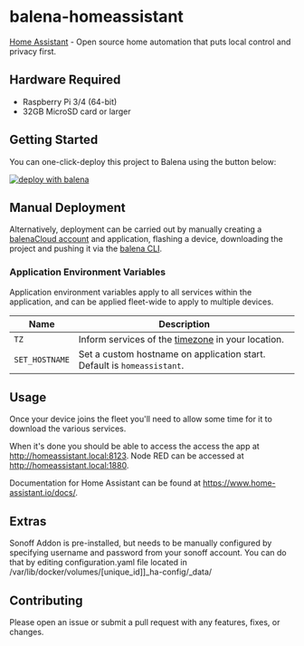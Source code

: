 # balena-homeassistant

[Home Assistant](https://www.home-assistant.io/) - Open source home automation that puts local control and privacy first.

## Hardware Required

- Raspberry Pi 3/4 (64-bit)
- 32GB MicroSD card or larger

## Getting Started

You can one-click-deploy this project to Balena using the button below:

[![deploy with balena](https://balena.io/deploy.svg)](https://dashboard.balena-cloud.com/deploy?repoUrl=https://github.com/AIWintermuteAI/balena-homeassistant)

## Manual Deployment

Alternatively, deployment can be carried out by manually creating a [balenaCloud account](https://dashboard.balena-cloud.com) and application,
flashing a device, downloading the project and pushing it via the [balena CLI](https://github.com/balena-io/balena-cli).

### Application Environment Variables

Application environment variables apply to all services within the application, and can be applied fleet-wide to apply to multiple devices.

| Name           | Description                                                                                                       |
| -------------- | ----------------------------------------------------------------------------------------------------------------- |
| `TZ`           | Inform services of the [timezone](https://en.wikipedia.org/wiki/List_of_tz_database_time_zones) in your location. |
| `SET_HOSTNAME` | Set a custom hostname on application start. Default is `homeassistant`.                                           |

## Usage

Once your device joins the fleet you'll need to allow some time for it to download the various services.

When it's done you should be able to access the access the app at <http://homeassistant.local:8123>. Node RED can be accessed at <http://homeassistant.local:1880>.

Documentation for Home Assistant can be found at <https://www.home-assistant.io/docs/>.

## Extras

Sonoff Addon is pre-installed, but needs to be manually configured by specifying username and password from your sonoff account. You can do that by editing configuration.yaml file located in /var/lib/docker/volumes/[unique_id]]_ha-config/_data/

## Contributing

Please open an issue or submit a pull request with any features, fixes, or changes.

